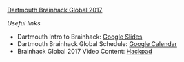 [Dartmouth Brainhack Global 2017](https://dartmouthbrainhack.github.io)

*Useful links*
- Dartmouth Intro to Brainhack:
  [Google Slides](https://docs.google.com/presentation/d/1hLKPP-Qr_XgUx-dGVhsorDyQPnEdTIZhfKIFfsJgtAY)
- Dartmouth Brainhack Global Schedule: [Google
  Calendar](https://calendar.google.com/calendar/embed?src=kvcsa5pd7v9i3rm66k3dsd5ots%40group.calendar.google.com&ctz=America/New_York)
- Brainhack Global 2017 Video Content:
  [Hackpad](https://hackpad.com/Brainhack-Global-2017-Video-Content-ZP53JJlhGyJ)
